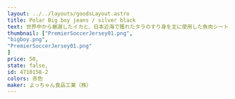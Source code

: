 ```yaml
---
layout: ../../layouts/goodsLayout.astro
title: Polar Big boy jeans / silver black
text: 世界中から厳選したイカと、日本近海で獲れたタラのすり身を主に使用した魚肉シートを食べやすい一口サイズにカットし、秘伝の調味でさっぱりとした酢味に仕上げました。
thumbnail: ["PremierSoccerJersey01.png",
"bigboy.png",
"PremierSoccerJersey01.png"
]
price: 50,
state: false,
id: 4710158-2
colors: 赤色
maker: よっちゃん食品工業（株）
---
```


<!-- ![よっちゃんイカ](/images/yochan01.jpg) -->
